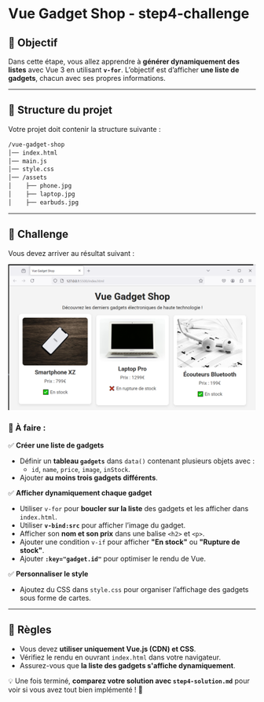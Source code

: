 # Vue Gadget Shop - step4-challenge

## 🎯 Objectif

Dans cette étape, vous allez apprendre à **générer dynamiquement des listes** avec Vue 3 en utilisant **`v-for`**. L’objectif est d’afficher **une liste de gadgets**, chacun avec ses propres informations.

---

## 📂 Structure du projet

Votre projet doit contenir la structure suivante :

```bash
/vue-gadget-shop
│── index.html
│── main.js
│── style.css
│── /assets
│    ├── phone.jpg
│    ├── laptop.jpg
│    ├── earbuds.jpg
```

---

## 🚀 Challenge

Vous devez arriver au résultat suivant :

![Challenge](images/step4-challenge.png)

### 🎯 À faire :

✅ **Créer une liste de gadgets**

- Définir un **tableau `gadgets`** dans `data()` contenant plusieurs objets avec :
  - `id`, `name`, `price`, `image`, `inStock`.
- Ajouter **au moins trois gadgets différents**.

✅ **Afficher dynamiquement chaque gadget**

- Utiliser `v-for` pour **boucler sur la liste** des gadgets et les afficher dans `index.html`.
- Utiliser **`v-bind:src`** pour afficher l’image du gadget.
- Afficher son **nom et son prix** dans une balise `<h2>` et `<p>`.
- Ajouter une condition `v-if` pour afficher **"En stock"** ou **"Rupture de stock"**.
- Ajouter **`:key="gadget.id"`** pour optimiser le rendu de Vue.

✅ **Personnaliser le style**

- Ajoutez du CSS dans `style.css` pour organiser l’affichage des gadgets sous forme de cartes.

---

## 📌 Règles

- Vous devez **utiliser uniquement Vue.js (CDN) et CSS**.
- Vérifiez le rendu en ouvrant `index.html` dans votre navigateur.
- Assurez-vous que **la liste des gadgets s'affiche dynamiquement**.

💡 Une fois terminé, **comparez votre solution avec `step4-solution.md`** pour voir si vous avez tout bien implémenté ! 🚀
